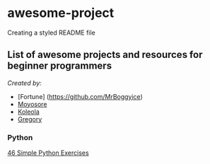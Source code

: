 # awesome-project
Creating a styled README file

## List of awesome projects and resources for **beginner** programmers

*Created by:*

*	[Fortune] (https://github.com/MrBoggyice)
*	[Moyosore](https://github.com/mohyour)
*	[Koleola](https://github.com/micoleola)
*	[Gregory](https://github.com/gregory2016)

### Python
[46 Simple Python Exercises ](www.ling.gu.se/~lager/python_exercises.html)
